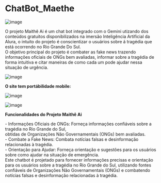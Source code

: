 # ChatBot_Maethe
![image](https://github.com/bispado/ChatBot_Maeth-/assets/160679773/d98235f3-6f82-49d9-82e2-b86bb1a3b51d)

O projeto Maithê Ai é um chat bot integrado com o Gemini utizando dos conteúdos gratuitos disponibilizados na imersão Inteligência Artificial da Alura, o intuito do projeto é conscientizar o usuários sobre á tragédia que está ocorrendo no Rio Grande Do Sul. <br>
O objetivo principal do projeto é combater as fake news trazendo informações oficiais de ONGs bem avaliadas, informar sobre a tragédia de forma intuitiva e citar maneiras de como cada um pode ajudar nessa situação de urgência.

![image](https://github.com/bispado/ChatBot_Maeth-/assets/160679773/f61a40f4-adc8-4d9f-9976-0c151f1926c6)


**O site tem portábilidade mobile:**

![image](https://github.com/bispado/ChatBot_Maeth-/assets/160679773/eecbce33-d357-40e3-ad6e-934329b4e1a7)

![image](https://github.com/bispado/ChatBot_Maeth-/assets/160679773/88ddfd1a-9a87-4aeb-a220-306f76c78c07)

**Funcionalidades do Projeto Maithê Ai**

<div align="left">
- Informações Oficiais de ONGs: Forneça informações confiáveis sobre a tragédia no Rio Grande do Sul, <br> obtidas de Organizações Não Governamentais (ONGs) bem avaliadas. <br>
- Combate a Fake News: Combata notícias falsas e desinformação relacionadas à tragédia.  <br>
- Orientação para Ajudar: Forneça orientação e sugestões para os usuários sobre como ajudar na situação de emergência.  <br>
</div>
<div align="left">
Este chatbot é projetado para fornecer informações precisas e orientação para os usuários sobre a tragédia no Rio Grande do Sul, utilizando fontes confiáveis de Organizações Não Governamentais (ONGs) e combatendo notícias falsas e desinformação relacionadas à tragédia.
</div>

